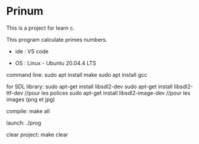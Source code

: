 # Prinum

This is a project for learn c.

This program calculate primes numbers.

- ide : VS code

- OS  : Linux - Ubuntu 20.04.4 LTS

command line:
sudo apt install make
sudo apt install gcc

for SDL library:
sudo apt-get install libsdl2-dev
sudo apt-get install libsdl2-ttf-dev //pour les polices
sudo apt-get install libsdl2-image-dev //pour les images (png et jpg)

compile:
make all

launch:
./prog

clear project:
make clear
